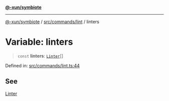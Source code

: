 [**@-xun/symbiote**](../../../../README.md)

***

[@-xun/symbiote](../../../../README.md) / [src/commands/lint](../README.md) / linters

# Variable: linters

> `const` **linters**: [`Linter`](../enumerations/Linter.md)[]

Defined in: [src/commands/lint.ts:44](https://github.com/Xunnamius/symbiote/blob/d58f752a47908197bf2e7050b119b5cca3d1f350/src/commands/lint.ts#L44)

## See

[Linter](../enumerations/Linter.md)
